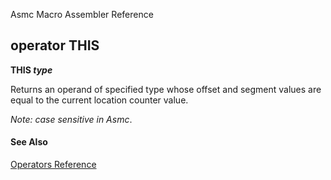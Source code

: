 Asmc Macro Assembler Reference

## operator THIS

**THIS _type_**


Returns an operand of specified type whose offset and segment values are equal to the current location counter value.

_Note: case sensitive in Asmc_.

#### See Also

[Operators Reference](readme.md)